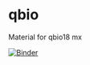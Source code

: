 # qbio
Material for qbio18 mx

[![Binder](https://mybinder.org/badge.svg)](https://mybinder.org/v2/gh/coltonlloyd/qbio/master?filepath=completed_excercises)

